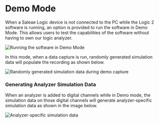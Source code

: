 # Demo Mode

When a Saleae Logic device is not connected to the PC while the Logic 2 software is running, an option is provided to run the software in Demo Mode. This allows users to test the capabilities of the software without having to own our logic analyzer.

![Running the software in Demo Mode](<../../.gitbook/assets/Screen Shot 2021-04-13 at 5.17.22 PM.png>)

In this mode, when a data capture is run, randomly generated simulation data will populate the recording as shown below.

![Randomly generated simulation data during demo capture](<../../.gitbook/assets/Screen Shot 2021-04-13 at 5.20.23 PM.png>)

### Generating Analyzer Simulation Data

When an analyzer is added to digital channels while in Demo mode, the simulation data on those digital channels will generate analyzer-specific simulation data as shown in the image below.

![Analyzer-specific simulation data](../../.gitbook/assets/Untitled.png)
